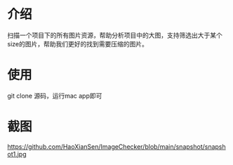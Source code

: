 # 介绍
扫描一个项目下的所有图片资源，帮助分析项目中的大图，支持筛选出大于某个size的图片，帮助我们更好的找到需要压缩的图片。

# 使用
git clone 源码，运行mac app即可

# 截图
https://github.com/HaoXianSen/ImageChecker/blob/main/snapshot/snapshot1.jpg
